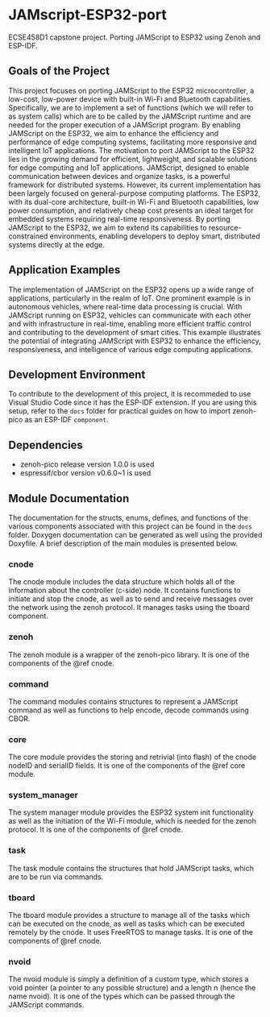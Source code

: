 # JAMscript-ESP32-port
ECSE458D1 capstone project. Porting JAMScript to ESP32 using Zenoh and ESP-IDF.

## Goals of the Project
This project focuses on porting JAMScript to the ESP32 microcontroller, a low-cost, low-power device with built-in Wi-Fi and Bluetooth capabilities. Specifically, we are to implement a set of functions (which we will refer to as system calls) which are to be called by the JAMScript runtime and are needed for the proper execution of a JAMScript program. By enabling JAMScript on the ESP32, we aim to enhance the efficiency and performance of edge computing systems, facilitating more responsive and intelligent IoT applications. The motivation to port JAMScript to the ESP32 lies in the growing demand for efficient, lightweight, and scalable solutions for edge computing and IoT applications. JAMScript, designed to enable communication between devices and organize tasks, is a powerful framework for distributed systems. However, its current implementation has been largely focused on general-purpose computing platforms. The ESP32, with its dual-core architecture, built-in Wi-Fi and Bluetooth capabilities, low power consumption, and relatively cheap cost presents an ideal target for embedded systems requiring real-time responsiveness. By porting JAMScript to the ESP32, we aim to extend its capabilities to resource-constrained environments, enabling developers to deploy smart, distributed systems directly at the edge.

## Application Examples
The implementation of JAMScript on the ESP32 opens up a wide range of applications, particularly in the realm of IoT. One prominent example is in autonomous vehicles, where real-time data processing is crucial. With JAMScript running on ESP32, vehicles can communicate with each other and with infrastructure in real-time, enabling more efficient traffic control and contributing to the development of smart cities. This example illustrates the potential of integrating JAMScript with ESP32 to enhance the efficiency, responsiveness, and intelligence of various edge computing applications.

## Development Environment
To contribute to the development of this project, it is recommeded to use Visual Studio Code since it has the ESP-IDF extension. If you are using this setup, refer to the `docs` folder
for practical guides on how to import zenoh-pico as an ESP-IDF `component`.

## Dependencies
- zenoh-pico release version 1.0.0 is used
- espressif/cbor version v0.6.0~1 is used

## Module Documentation 
The documentation for the structs, enums, defines, and functions of the various components associated with this project can be found in the 
`docs` folder. Doxygen documentation can be generated as well using the provided Doxyfile. A brief description of the main modules is presented below. 

### cnode
The cnode module includes the data structure which holds all of the information about the controller (c-side) node.
It contains functions to initiate and stop the cnode, as well as to send and receive messages over the network using
the zenoh protocol. It manages tasks using the tboard component.

### zenoh
The zenoh module is a wrapper of the zenoh-pico library. It is one of the components of the @ref cnode.

### command
The command modules contains structures to represent a JAMScript command as well as
functions to help encode, decode commands using CBOR. 

### core
The core module provides the storing and retrivial (into flash) of the cnode nodeID and serialID fields.
It is one of the components of the @ref core module.

### system_manager
The system manager module provides the ESP32 system init functionality as well as the initiation of the
Wi-Fi module, which is needed for the zenoh protocol. It is one of the components of @ref cnode.

### task
The task module contains the structures that hold JAMScript tasks, which are to be run via commands.

### tboard
The tboard module provides a structure to manage all of the tasks which can be executed on the cnode, as well as tasks which can be
executed remotely by the cnode. It uses FreeRTOS to manage tasks. It is one of the components of @ref cnode.

### nvoid
The nvoid module is simply a definition of a custom type, which stores a void pointer (a pointer to
any possible structure) and a length n (hence the name nvoid). It is one of the types which can be
passed through the JAMScript commands.



